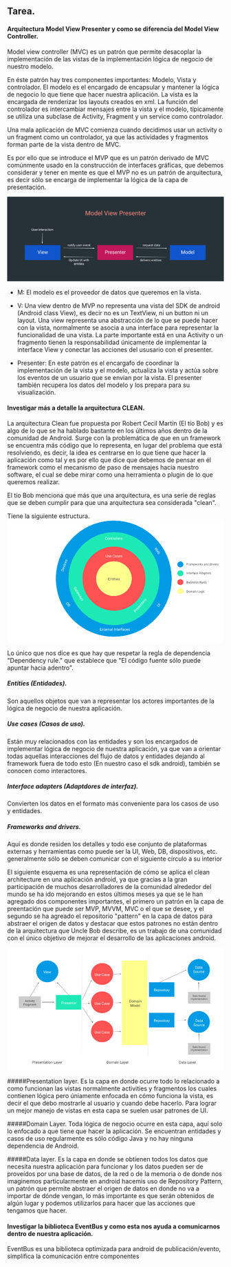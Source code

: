 ## Tarea.

#### Arquitectura Model View Presenter y como se diferencia del Model View Controller.

Model view controller (MVC) es un patrón que permite desacoplar la implementación de las vistas de la implementación lógica de negocio de nuestro modelo.

En éste patrón hay tres componentes importantes: Modelo, Vista y controlador.
El modelo es el encargado de encapsular y mantener la lógica de negocio lo que tiene que hacer nuestra aplicación.
La vista es la encargada de renderizar los layouts creados en xml.
La función del controlador es intercambiar mensajes entre la vista y el modelo, típicamente se utiliza una subclase de Activity, Fragment y un service como controlador.

Una mala aplicación de MVC comienza cuando decidimos usar un activity o un fragment como un controlador, ya que las actividades y fragmentos forman parte de la vista dentro de MVC.

Es por ello que se introduce el MVP que es un patrón derivado de MVC comúnmente usado en la construcción de interfaces gráficas, que debemos considerar y tener en mente es que el MVP no es un patrón de arquitectura, es decir sólo se encarga de implementar la lógica de la capa de presentación.

![mvp](images/mvp.png)

* M: El modelo es el proveedor de datos que queremos en la vista.
* V: Una view dentro de MVP no representa una vista del SDK de android (Android class View), es decir no es un TextView, ni un button ni un layout. Una view representa una abstracción de lo que se puede hacer con la vista, normalmente se asocia a una interface para representar la funcionalidad de una vista. La parte importante está en una Activity o un fragmento tienen la responsabilidad únicamente de implementar la interface View y conectar las acciones del ususario con el presenter.

* Presenter: En este patrón	 es el encargafo de coordinar la implementación de la vista y el modelo, actualiza la vista y actúa sobre los eventos de un usuario que se envían por la vista. El presenter también recupera los datos del modelo y los prepara para su visualización.

#### Investigar más a detalle la arquitectura CLEAN.

La arquitectura Clean fue propuesta por Robert Cecil Martin (El tío Bob) y es algo de lo que se ha hablado bastante en los últimos años dentro de la comunidad de Android.
Surge con la problemática de que en un framework se encuentra más código que lo representa, en lugar del problema que está resolviendo, es decir, la idea es centrarse en lo que tiene que hacer la aplicación como tal y es por ello que dice que debemos de pensar en él framework como el mecanismo de paso de mensajes hacia nuestro software, el cual se debe mirar como una herramienta o plugin de lo que queremos realizar.

El tío Bob menciona que más que una arquitectura, es una serie de reglas que se deben cumplir para que una arquitectura sea considerada "clean".

Tiene la siguiente estructura.
![Clean Architecture](images/clean_archi.png)


Lo único que nos dice es que hay que respetar la regla de dependencia "Dependency rule." que establece que "El código fuente sólo puede apuntar hacia adentro".

##### Entities (Entidades).

Son aquellos objetos que van a representar los actores importantes de la lógica de negocio de nuestra aplicación.

##### Use cases (Casos de uso).

Están muy relacionados con las entidades y son los encargados de implementar lógica de negocio de nuestra aplicación, ya que van a orientar todas aquellas interacciones del flujo de datos y entidades dejando al framework fuera de todo esto (En nuestro caso el sdk android), también  se conocen como interactores.

##### Interface adapters (Adaptdores de interfaz).

Convierten los datos en el formato más conveniente para los casos de uso y entidades. 

##### Frameworks and drivers.
Aquí es donde residen los detalles y todo ese conjunto de plataformas externas y herramientas como puede ser la UI, Web, DB, dispositivos, etc. generalmente sólo se deben comunicar con el siguiente círculo a su interior


El siguiente esquema es una representación de cómo se aplica el clean architecture en una aplicación android, ya que gracias a la gran participación de muchos desarrolladores de la comunidad alrededor del mundo se ha ido mejorando en estos últimos meses ya que se le han agregado dos componentes importantes, el primero un patrón en la capa de preentación que puede ser MVP, MVVM, MVC o el que se desee, y el segundo se ha agreado el repositorio "pattern" en la capa de datos para abstraer el origen de datos y destacar que estos patrones no están dentro de la arquitectura que Uncle Bob describe, es un trabajo de una comunidad con el único objetivo de mejorar el desarrollo de las aplicaciones android.

![android clean architecture](images/android_archi.png)

#####Presentation layer.
Es la capa en donde ocurre todo lo relacionado a como funcionan las vistas normalmente activities y fragmentos los cuales contienen lógica pero úniamente enfocada en cómo funciona la vista, es decir el que debo mostrarle al usuario y cuando debe hacerlo. Para lograr un mejor manejo de vistas en esta capa se suelen usar patrones de UI.

#####Domain Layer.
Toda lógica de negocio ocurre en esta capa, aquí solo lo enfocado a que tiene que hacer la aplicación. Se encuentran entidades y casos de uso regularmente es sólo código Java y no hay ninguna dependencia de Android.

#####Data layer.
Es la capa en donde se obtienen todos los datos que necesita nuestra aplicación para funcionar y los datos pueden ser de proveídos por una base de datos, de la red o de la memoria o de donde nos imaginemos particularmente en android hacemis uso de Repository Pattern, un patrón que permite abstraer el origen de datos en donde no va a importar de dónde vengan, lo más importante es que serán obtenidos de algún lugar y podemos utilizarlos para hacer que las acciones que tengamos que hacer.

#### Investigar la biblioteca EventBus y como esta nos ayuda a comunicarnos dentro de nuestra aplicación.
EventBus es una biblioteca optimizada para android de publicación/evento, simplifica la comunicación entre componentes

